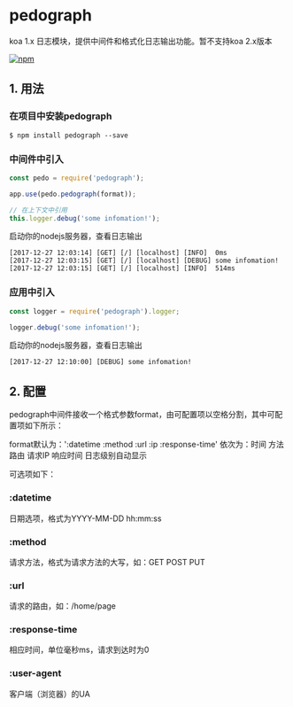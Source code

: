 # pedograph

koa 1.x 日志模块，提供中间件和格式化日志输出功能。暂不支持koa 2.x版本

[![npm](https://img.shields.io/badge/npm-v0.1.3-blue.svg)](https://www.npmjs.com/package/pedograph)

## 1. 用法

### 在项目中安装pedograph
```shell
$ npm install pedograph --save
```
### 中间件中引入
```javascript
const pedo = require('pedograph');

app.use(pedo.pedograph(format));

// 在上下文中引用
this.logger.debug('some infomation!');
```
启动你的nodejs服务器，查看日志输出
```shell
[2017-12-27 12:03:14] [GET] [/] [localhost] [INFO]  0ms
[2017-12-27 12:03:15] [GET] [/] [localhost] [DEBUG] some infomation!
[2017-12-27 12:03:15] [GET] [/] [localhost] [INFO]  514ms
```
### 应用中引入
```javascript
const logger = require('pedograph').logger;

logger.debug('some infomation!');
```
启动你的nodejs服务器，查看日志输出
```shell
[2017-12-27 12:10:00] [DEBUG] some infomation!
```

## 2. 配置

pedograph中间件接收一个格式参数format，由可配置项以空格分割，其中可配置项如下所示：

format默认为：':datetime :method :url :ip :response-time'
依次为：时间 方法 路由 请求IP 响应时间
日志级别自动显示

可选项如下：
### :datetime
日期选项，格式为YYYY-MM-DD hh:mm:ss
### :method
请求方法，格式为请求方法的大写，如：GET POST PUT
### :url
请求的路由，如：/home/page
### :response-time
相应时间，单位毫秒ms，请求到达时为0
### :user-agent
客户端（浏览器）的UA

